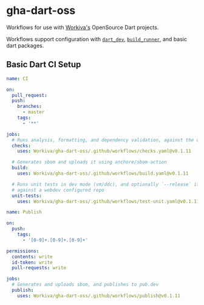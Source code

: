 # gha-dart-oss

Workflows for use with [Workiva's](https://github.com/Workiva) OpenSource Dart projects.

Workflows support configuration with [`dart_dev`](https://github.com/Workiva/dart_dev), [`build_runner`](https://pub.dev/packages/build_runner), and basic dart packages.


## Basic Dart CI Setup
```yaml
name: CI

on:
  pull_request:
  push:
    branches:
      - master
    tags:
      - '**'

jobs:
  # Runs analysis, formatting, and dependency validation, against the dart source
  checks:
    uses: Workiva/gha-dart-oss/.github/workflows/checks.yaml@v0.1.11

  # Generates sbom and uploads it using anchore/sbom-action
  build:
    uses: Workiva/gha-dart-oss/.github/workflows/build.yaml@v0.1.11

  # Runs unit tests in dev mode (vm/ddc), and optionally `--release` if executing
  # against a webdev configured repo
  unit-tests:
    uses: Workiva/gha-dart-oss/.github/workflows/test-unit.yaml@v0.1.11
```

```yaml
name: Publish

on:
  push:
    tags:
      - '[0-9]+.[0-9]+.[0-9]+'

permissions:
  contents: write
  id-token: write
  pull-requests: write

jobs:
  # Generates and uploads sbom, and publishes to pub.dev
  publish:
    uses: Workiva/gha-dart-oss/.github/workflows/publish@v0.1.11
```